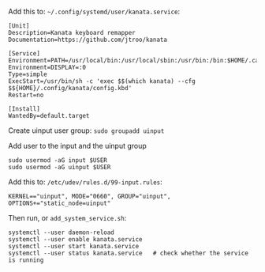 Add this to: `~/.config/systemd/user/kanata.service`:

```
[Unit]
Description=Kanata keyboard remapper
Documentation=https://github.com/jtroo/kanata

[Service]
Environment=PATH=/usr/local/bin:/usr/local/sbin:/usr/bin:/bin:$HOME/.cargo/bin
Environment=DISPLAY=:0
Type=simple
ExecStart=/usr/bin/sh -c 'exec $$(which kanata) --cfg $${HOME}/.config/kanata/config.kbd'
Restart=no

[Install]
WantedBy=default.target
```

Create uinput user group:
`sudo groupadd uinput`

Add user to the input and the uinput group
```
sudo usermod -aG input $USER
sudo usermod -aG uinput $USER
```

Add this to: `/etc/udev/rules.d/99-input.rules`:
```
KERNEL=="uinput", MODE="0660", GROUP="uinput", OPTIONS+="static_node=uinput"
```

Then run, or `add_system_service.sh`:

```
systemctl --user daemon-reload
systemctl --user enable kanata.service
systemctl --user start kanata.service
systemctl --user status kanata.service   # check whether the service is running
```
